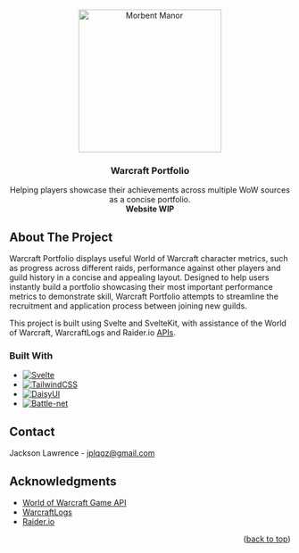 <a name="readme-top"></a>

<br />
<div align="center">
<img src="https://cdn.icon-icons.com/icons2/390/PNG/512/black-knight-helm_39539.png" alt="Morbent Manor" width="256" height="256">

  <h3 align="center">Warcraft Portfolio</h3>

  <p align="center">
    Helping players showcase their achievements across multiple WoW sources as a concise portfolio. 
    <br />
    <strong>Website WIP</strong>
  </p>
</div>

<!-- ABOUT THE PROJECT -->
## About The Project

Warcraft Portfolio displays useful World of Warcraft character metrics, such as progress across different raids, performance against other players and guild history in a concise and appealing layout. Designed to help users instantly build a portfolio showcasing their most important performance metrics to demonstrate skill, Warcraft Portfolio attempts to streamline the recruitment and application process between joining new guilds.

This project is built using Svelte and SvelteKit, with assistance of the World of Warcraft, WarcraftLogs and Raider.io [APIs](#acknowledgments).


### Built With
* [![Svelte]][Svelte-url]
* [![TailwindCSS]][TailwindCSS-url]
* [![DaisyUI]][DaisyUI-url]
* [![Battle-net]][Battle-net-url]

## Contact

Jackson Lawrence - jplqqz@gmail.com
<!-- Project Link: []() -->


<!-- ACKNOWLEDGMENTS -->
## Acknowledgments

* [World of Warcraft Game API](https://develop.battle.net/documentation/world-of-warcraft)
* [WarcraftLogs](https://www.warcraftlogs.com/)
* [Raider.io](https://raider.io/)

<p align="right">(<a href="#readme-top">back to top</a>)</p>

<!-- MARKDOWN LINKS & IMAGES -->
[Svelte]: https://img.shields.io/badge/svelte-%23f1413d.svg?style=for-the-badge&logo=svelte&logoColor=white
[Svelte-url]: https://svelte.dev/
[TailwindCSS]: https://img.shields.io/badge/tailwindcss-%2338B2AC.svg?style=for-the-badge&logo=tailwind-css&logoColor=white
[TailwindCSS-url]: https://tailwindcss.com/
[DaisyUI]: https://img.shields.io/badge/daisyui-5A0EF8?style=for-the-badge&logo=daisyui&logoColor=white
[DaisyUI-url]: https://daisyui.com/
[Battle-net]: https://img.shields.io/badge/battle.net-%2300AEFF.svg?style=for-the-badge&logo=battle.net&logoColor=white
[Battle-net-url]: https://www.blizzard.com/

